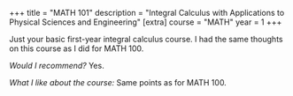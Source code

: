 +++
title = "MATH 101"
description = "Integral Calculus with Applications to Physical Sciences and Engineering"
[extra]
course = "MATH"
year = 1
+++

Just your basic first-year integral calculus course. I had the same thoughts on this course as I did for MATH 100.

*Would I recommend?* Yes.

*What I like about the course:* Same points as for MATH 100.